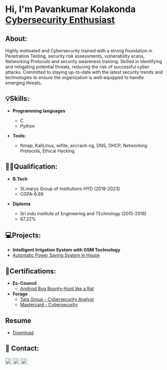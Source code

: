 <h1>Hi, I'm Pavankumar Kolakonda <br/><a href="https://www.linkedin.com/in/pavankumar-kolakonda/">Cybersecurity Enthusiast </a></h1>
             

<h2> About: </h2>
      Highly motivated and Cybersecurity trained with a strong foundation in Penetration Testing, security risk assessments, vulnerability scans, Networking Protocols and security awareness training. Skilled in identifying and mitigating potential threats, reducing the risk of successful cyber attacks. Committed to staying up-to-date with the latest security trends and technologies to ensure the organization is well-equipped to handle emerging threats.
      
<h2>💡Skills: </h2>

- <b>Programming languages</b>
  - C
  - Python

- <b>Tools:</b>
  - Nmap, KaliLinux, wifite,  aircrack-ng,  DNS,  DHCP, Networking Protocols, Ethical Hacking

<h2>👨‍💻Qualification: </h2>
  
- <b>B.Tech</b>
  - St.marys Group of Institutions HYD                           (2018-2023)
  - CGPA-6.69
  
- <b>Diploma</b>
  - Sri indu institute of Engineering and TEchnology                  (2015-2018)
  - 67.22%
<h2>💻Projects: </h2>

  - <b>Intelligent Irrigation System with GSM Technology</b>
  - [Automatic Power Saving System in House](https://github.com/users/Pavan3325/projects/2)
<h2>📜Certifications:</h2>

- <b>Ec-Council</b>
  - [Andriod Bug Bounty-Hunt like a Rat](https://codered.eccouncil.org/certificate/8fba473b-039e-467d-a656-2a81562c9cfe?logged=true)
- <b>Forage</b>
  - [Tata Group - Cybersecurity Analyst ](https://forage-uploads-prod.s3.amazonaws.com/completion-certificates/Tata/gmf3ypEXBj2wvfQWC_Tata%20Group_DDmFfMsBL7rZzv2sh_1714585732520_completion_certificate.pdf)
  - [Mastercard - Cybersecurity ](https://forage-uploads-prod.s3.amazonaws.com/completion-certificates/mastercard/vcKAB5yYAgvemepGQ_Mastercard_DDmFfMsBL7rZzv2sh_1710258985488_completion_certificate.pdf)
<h2>Resume</h2>

  - [Download](https://drive.google.com/file/d/1yc6wqh6HLn9k_v7CdqonyyJYz8LFuty0/view?usp=drivesdk)
<h2> 🤳 Contact:</h2>

[<img align="left" alt="Pavankumar | Twitter" width="22px" src="https://cdn.jsdelivr.net/npm/simple-icons@v3/icons/twitter.svg" />][twitter]
[<img align="left" alt="Pavankumar | LinkedIn" width="22px" src="https://cdn.jsdelivr.net/npm/simple-icons@v3/icons/linkedin.svg" />][linkedin]
[<img align="left" alt="Pavankumar | LinkedIn" width="22px" src="https://cdn.jsdelivr.net/npm/simple-icons@v3/icons/github.svg" />][Github]

[twitter]: https://twitter.com/pavan3325
[linkedin]: https://www.linkedin.com/in/pavankumar-kolakonda/
[GitHub ]: https://github.com/Pavan3325/
